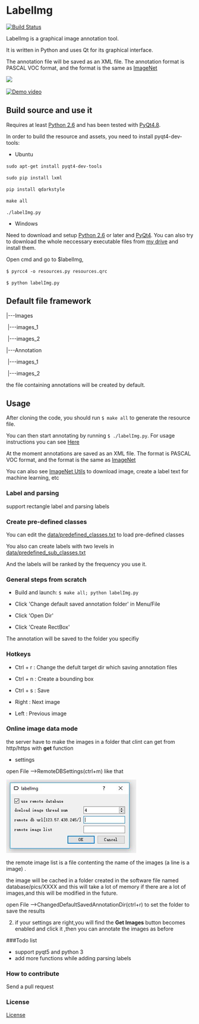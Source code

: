 # LabelImg

[![Build Status](https://travis-ci.org/tzutalin/labelImg.png)](https://travis-ci.org/tzutalin/labelImg)

LabelImg is a graphical image annotation tool.

It is written in Python and uses Qt for its graphical interface.

The annotation file will be saved as an XML file. The annotation format is PASCAL VOC format, and the format is the same as [ImageNet](http://www.image-net.org/)

![](icons/demo.png)

[![Demo video](https://j.gifs.com/NkWVz8.gif)](https://www.youtube.com/watch?v=p0nR2YsCY_U&feature=youtu.be)

## Build source and use it
Requires at least [Python 2.6](http://www.python.org/getit/) and has been tested with [PyQt4.8](http://www.riverbankcomputing.co.uk/software/pyqt/intro).

In order to build the resource and assets, you need to install pyqt4-dev-tools:

* Ubuntu

`sudo apt-get install pyqt4-dev-tools`

`sudo pip install lxml`

`pip install qdarkstyle`

`make all`

`./labelImg.py`

* Windows

Need to download and setup [Python 2.6](https://www.python.org/downloads/windows/) or later and [PyQt4](https://www.riverbankcomputing.com/software/pyqt/download). You can also try to download the whole neccessary executable files from [my drive](https://copy.com/oyYjFzJwPb4tKl93) and install them.

Open cmd and go to $labelImg, 

`$ pyrcc4 -o resources.py resources.qrc`

`$ python labelImg.py`

## Default file framework

|---Images

​         |---images_1

​         |---images_2

|---Annotation

​          |---images_1

​          |---images_2        

the file containing annotations will be created by default.

## Usage
After cloning the code, you should run `$ make all` to generate the resource file.

You can then start annotating by running `$ ./labelImg.py`. For usage
instructions you can see [Here](https://youtu.be/p0nR2YsCY_U)

At the moment annotations are saved as an XML file. The format is PASCAL VOC format, and the format is the same as [ImageNet](http://www.image-net.org/)

You can also see [ImageNet Utils](https://github.com/tzutalin/ImageNet_Utils) to download image, create a label text for machine learning, etc

### Label and  parsing

support rectangle label and parsing labels

### Create pre-defined classes

You can edit the [data/predefined_classes.txt](https://github.com/tzutalin/labelImg/blob/master/data/predefined_classes.txt) to load pre-defined classes

You also can create labels with two levels in [data/predefined_sub_classes.txt](https://github.com/lzx1413/labelImg/blob/master/data/predefined_sub_classes.txt) 

And the labels will be ranked by the frequency you use it.

### General steps from scratch

* Build and launch: `$ make all; python labelImg.py`

* Click 'Change default saved annotation folder' in Menu/File

* Click 'Open Dir'

* Click 'Create RectBox'

The annotation will be saved to the folder you specifiy

### Hotkeys

* Ctrl + r : Change the defult target dir which saving annotation files

* Ctrl + n : Create a bounding box

* Ctrl + s : Save

* Right : Next image

* Left : Previous image

### Online image data mode

the server have to make the images in a folder that clint can get from http/https with **get** function

* settings

open File -->RemoteDBSettings(ctrl+m) like that

![](screenshot/remote_settings.JPG)

the remote image list is a file contenting the name of the images (a line is a image) .

the image will be cached in a folder created in the software file named database/pics/XXXX and this will take a lot of memory if there are a lot of images,and this will be modified in the future.

open File   -->ChangedDefaultSavedAnnotationDir(ctrl+r) to set the folder to save the results

2. if your settings are right,you will find the **Get Images** button becomes enabled and click it ,then you can annotate the images as before

###Todo list
* support pyqt5 and python 3
* add more functions while adding parsing labels
### How to contribute
Send a pull request

### License
[License](LICENSE.md)
